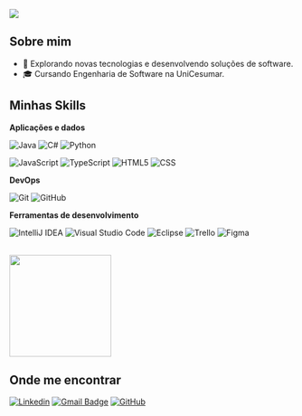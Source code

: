 ![](https://komarev.com/ghpvc/?username=kauankelvin7&color=006bed)

## Sobre mim

- 🤔 Explorando novas tecnologias e desenvolvendo soluções de software.
- 🎓 Cursando Engenharia de Software na UniCesumar.

## Minhas Skills

**Aplicações e dados**

![Java](https://img.shields.io/badge/-Java-333333?style=flat&logo=Java&logoColor=007396)
![C#](https://img.shields.io/badge/-C#-333333?style=flat&logo=Java&logoColor=007396)
![Python](https://img.shields.io/badge/-Python-333333?style=flat&logo=Python&logoColor=007396)

![JavaScript](https://img.shields.io/badge/-JavaScript-333333?style=flat&logo=javascript)
![TypeScript](https://img.shields.io/badge/-TypeScript-333333?style=flat&logo=CSS3&logoColor=1572B6)
![HTML5](https://img.shields.io/badge/-HTML5-333333?style=flat&logo=HTML5)
![CSS](https://img.shields.io/badge/-CSS-333333?style=flat&logo=CSS3&logoColor=1572B6)

**DevOps**

![Git](https://img.shields.io/badge/-Git-333333?style=flat&logo=git)
![GitHub](https://img.shields.io/badge/-GitHub-333333?style=flat&logo=github)

**Ferramentas de desenvolvimento**

![IntelliJ IDEA](https://img.shields.io/badge/-Intellij-333333?style=flat&logo=intellij-idea&logoColor=00000)
![Visual Studio Code](https://img.shields.io/badge/-Visual%20Studio%20Code-333333?style=flat&logo=visual-studio-code&logoColor=007ACC)
![Eclipse](https://img.shields.io/badge/-Eclipse-333333?style=flat&logo=eclipse-ide&logoColor=2C2255)
![Trello](https://img.shields.io/badge/-Trello-333333?style=flat&logo=trello&logoColor=007ACC)
![Figma](https://img.shields.io/badge/-Figma-333333?style=flat&logo=figma&logoColor=007ACC)

<br/>

<a href="https://github.com/kauankelvin7" title="Perfil do Kauan">
  <img height="180em" src="https://github-readme-stats.vercel.app/api?username=kauankelvin7&theme=dracula&show_icons=true" />
</a>

## Onde me encontrar

[![Linkedin](https://img.shields.io/badge/-KauanKelvin-blue?style=flat-square&logo=Linkedin&logoColor=white&link=https://www.linkedin.com/in/kauan-kelvin-9069602a5/
)](https://www.linkedin.com/in/kauan-kelvin-9069602a5/)
[![Gmail Badge](https://img.shields.io/badge/-kelvinkauan722@gmail.com-006bed?style=flat-square&logo=Gmail&logoColor=white&link=mailto:kelvinkauan722@gmail.com)](mailto:kelvinkauan722@gmail.com)
[![GitHub](https://img.shields.io/github/followers/kauankelvin7?label=follow&style=social)](https://github.com/kauankelvin7)
